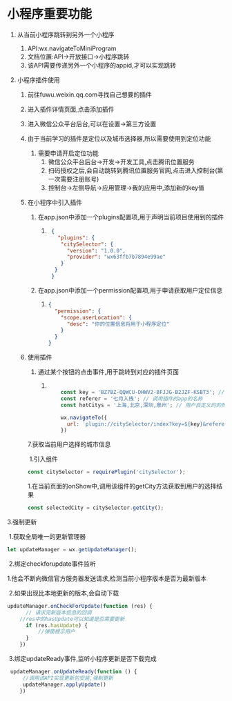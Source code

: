 # 小程序重要功能

1. 从当前小程序跳转到另外一个小程序

   1. API:wx.navigateToMiniProgram
   2. 文档位置:API->开放接口->小程序跳转
   3. 该API需要传递另外一个小程序的appid,才可以实现跳转

2. 小程序插件使用

   1. 前往fuwu.weixin.qq.com寻找自己想要的插件

   2. 进入插件详情页面,点击添加插件

   3. 进入微信公众平台后台,可以在设置->第三方设置

   4. 由于当前学习的插件是定位以及城市选择器,所以需要使用到定位功能

      1. 需要申请开启定位功能
         1. 微信公众平台后台->开发->开发工具,点击腾讯位置服务
         2. 扫码授权之后,会自动跳转到腾讯位置服务官网,点击进入控制台(第一次需要注册账号)
         3. 控制台->左侧导航->应用管理->我的应用中,添加新的key值

   5. 在小程序中引入插件

      1. 在app.json中添加一个plugins配置项,用于声明当前项目使用到的插件

         1. ```json
             {
               "plugins": {
                "citySelector": {
                  "version": "1.0.0",
                  "provider": "wx63ffb7b7894e99ae"
                }
              }
             }
            ```

            

      2. 在app.json中添加一个permission配置项,用于申请获取用户定位信息

         1. ```json
            {
              "permission": {
                "scope.userLocation": {
                  "desc": "你的位置信息将用于小程序定位"
                }
              }
            }
            ```

   6. 使用插件

      1. 通过某个按钮的点击事件,用于跳转到对应的插件页面

         1. ```javascript
            
                const key = 'BZ7BZ-QQWCU-DHWV2-BFJJG-B2JZF-KSBT3'; // 使用在腾讯位置服务申请的key
                const referer = '七月入栈'; // 调用插件的app的名称
                const hotCitys = '上海,北京,深圳,泉州'; // 用户自定义的的热门城市
            
                wx.navigateTo({
                  url: `plugin://citySelector/index?key=${key}&referer=${referer}&hotCitys=${hotCitys}`,
                })
            ```

      7.获取当前用户选择的城市信息

      ​	1.引入组件

      ```javascript
      const citySelector = requirePlugin('citySelector');
      ```

      ​	1.在当前页面的onShow中,调用该组件的getCity方法获取到用户的选择结果

      ```javascript
      const selectedCity = citySelector.getCity();
      ```

3.强制更新

​	1.获取全局唯一的更新管理器

```javascript
let updateManager = wx.getUpdateManager();
```

​	2.绑定checkforupdate事件监听

​		1.他会不断向微信官方服务器发送请求,检测当前小程序版本是否为最新版本

​		2.如果出现比本地更新的版本,会自动下载

```javascript
updateManager.onCheckForUpdate(function (res) {
      // 请求完新版本信息的回调
    //res中的hasUpdate可以知道是否需要更新
      if (res.hasUpdate) {
          //弹窗提示用户
      }
    })
```

​	3.绑定updateReady事件,监听小程序更新是否下载完成

```javascript
 updateManager.onUpdateReady(function () {
     //调用该API实现更新包安装,强制更新
     updateManager.applyUpdate()
    })
```

